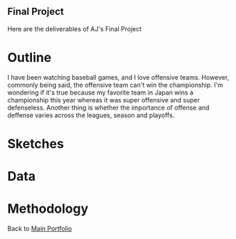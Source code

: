 ## Final Project

Here are the deliverables of AJ's Final Project

# Outline
I have been watching baseball games, and I love offensive teams.
However, commonly being said, the offensive team can't win the championship.
I'm wondering if it's true because my favorite team in Japan wins a championship this year whereas it was super offensive and super defenseless.
Another thing is whether the importance of offense and deffense varies across the leagues, season and playoffs. 


# Sketches


# Data

# Methodology



Back to [Main Portfolio](README.md)
